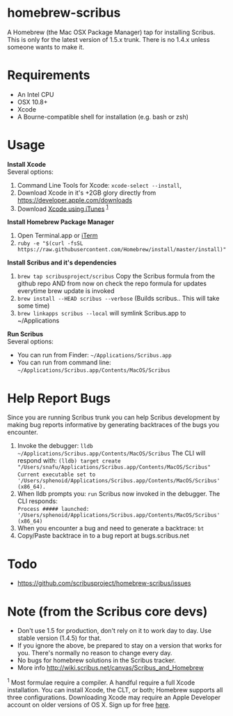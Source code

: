 homebrew-scribus
================
A Homebrew (the Mac OSX Package Manager) tap for installing Scribus.
This is only for the latest version of 1.5.x trunk. There is no 1.4.x unless someone wants to make it. 


Requirements
============
* An Intel CPU
* OSX 10.8+
* Xcode
* A Bourne-compatible shell for installation (e.g. bash or zsh)

Usage
=====

**Install Xcode**  
Several options:  
1. Command Line Tools for Xcode: `xcode-select --install`,  
2. Download Xcode in it's +2GB glory directly from https://developer.apple.com/downloads  
3. Download [Xcode using iTunes](https://itunes.apple.com/us/app/xcode/id497799835) <sup>[1](#1)</sup>

**Install Homebrew Package Manager**   
1. Open Terminal.app or [iTerm](http://iterm2.com)  
2. ``ruby -e "$(curl -fsSL https://raw.githubusercontent.com/Homebrew/install/master/install)"`` 

**Install Scribus and it's dependencies**  
1. ``brew tap scribusproject/scribus`` Copy the Scribus formula from the github repo AND from now on check the repo formula for updates everytime brew update is invoked  
2. ``brew install --HEAD scribus --verbose`` (Builds scribus.. This will take some time)
3. ``brew linkapps scribus --local`` will symlink Scribus.app to ~/Applications

**Run Scribus**  
Several options:  
* You can run from Finder: ``~/Applications/Scribus.app``  
* You can run from command line:  ``~/Applications/Scribus.app/Contents/MacOS/Scribus``  

Help Report Bugs
================
Since you are running Scribus trunk you can help Scribus development by making bug reports informative by generating backtraces of the bugs you encounter.  
1. Invoke the debugger: ``lldb ~/Applications/Scribus.app/Contents/MacOS/Scribus`` The CLI will respond with:
     ``(lldb) target create "/Users/snafu/Applications/Scribus.app/Contents/MacOS/Scribus"``  
     ``Current executable set to '/Users/sphenoid/Applications/Scribus.app/Contents/MacOS/Scribus' (x86_64).``  
2. When lldb prompts you: ``run`` Scribus now invoked in the debugger. The CLI responds:  
     ``Process ##### launched: '/Users/sphenoid/Applications/Scribus.app/Contents/MacOS/Scribus' (x86_64)``  
3. When you encounter a bug and need to generate a backtrace: ``bt``  
4. Copy/Paste backtrace in to a bug report at bugs.scribus.net  

Todo
====
* https://github.com/scribusproject/homebrew-scribus/issues


Note (from the Scribus core devs)
====
*  Don't use 1.5 for production, don't rely on it to work day to day. Use stable version (1.4.5) for that.
*  If you ignore the above, be prepared to stay on a version that works for you. There's normally no
     reason to change every day.
*  No bugs for homebrew solutions in the Scribus tracker.
*  More info http://wiki.scribus.net/canvas/Scribus_and_Homebrew


<a name="1"><sup>1</sup></a> Most formulae require a compiler. A handful require a full Xcode
    installation. You can install Xcode, the CLT, or both; Homebrew
    supports all three configurations. Downloading Xcode may require an Apple Developer account on older versions of OS X. Sign up for free [here](https://developer.apple.com/register/index.action).
